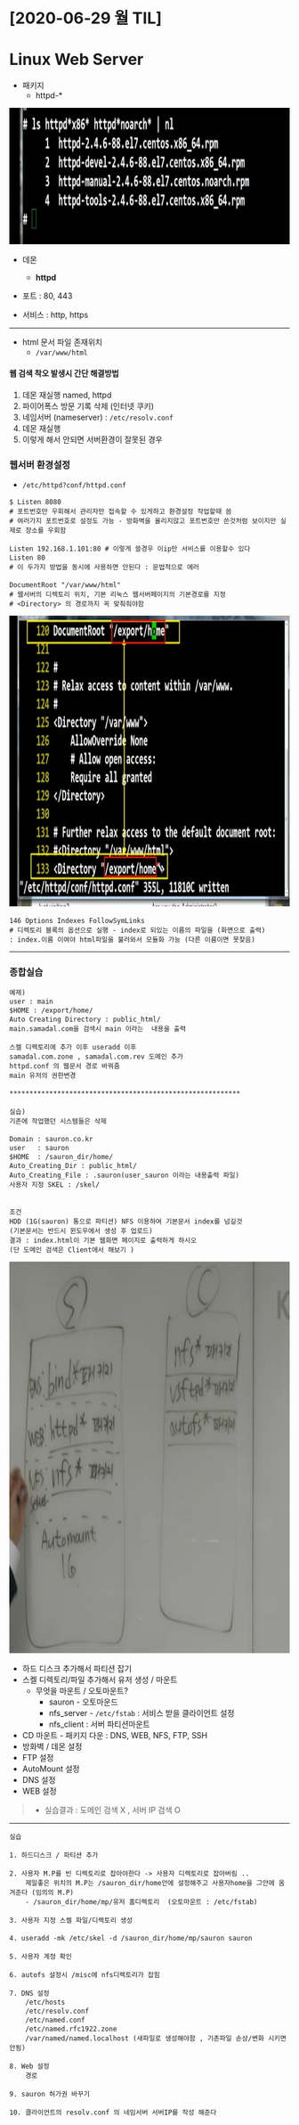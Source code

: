 # [2020-06-29 월 TIL]

# Linux Web Server

- 패키지
  - httpd-*

<img src="./httpd.PNG">

- 데몬
  - **httpd**

- 포트 : 80, 443

- 서비스 : http, https

***

- html 문서 파일 존재위치 
  - `/var/www/html`



#### 웹 검색 착오 발생시 간단 해결방법 

1. 데몬 재실행 named, httpd
2. 파이어폭스 방문 기록 삭제 (인터넷 쿠키)
3. 네임서버 (nameserver) : `/etc/resolv.conf`
4. 데몬 재실행 
5. 이렇게 해서 안되면 서버환경이 잘못된 경우 



### 웹서버 환경설정 

- `/etc/httpd?conf/httpd.conf`

```shell
$ Listen 8080  
# 포트번호만 우회해서 관리자만 접속할 수 있게하고 환경설정 작업할때 씀 
# 여러가지 포트번호로 설정도 가능 - 방화벽을 올리지않고 포트번호만 쓴것처럼 보이지만 실제로 장소를 우회함 

Listen 192.168.1.101:80 # 이렇게 쓸경우 이ip만 서비스를 이용할수 있다 
Listen 80 
# 이 두가지 방법을 동시에 사용하면 안된다 : 문법적으로 에러 

DocumentRoot "/var/www/html" 
# 웹서버의 디렉토리 위치, 기본 리눅스 웹서버페이지의 기본경로를 지정 
# <Directory> 의 경로까지 꼭 맞춰줘야함 

```

<img src="./httpd.conf.PNG">



```shell
146 Options Indexes FollowSymLinks  
# 디렉토리 블록의 옵션으로 실행 - index로 되있는 이름의 파일을 (화면으로 출력) 
: index.이름 이여야 html파일을 불러와서 모듈화 가능 (다른 이름이면 못찾음)
```

***

### 종합실습

```
예제)
user : main
$HOME : /export/home/
Auto Creating Directory : public_html/
main.samadal.com을 검색시 main 이라는  내용을 출력

스켈 디렉토리에 추가 이후 useradd 이후 
samadal.com.zone , samadal.com.rev 도메인 추가 
httpd.conf 의 웹문서 경로 바꿔줌 
main 유저의 권한변경 

**********************************************************

실습)
기존에 작업했던 시스템들은 삭제

Domain : sauron.co.kr
user   : sauron
$HOME  : /sauron_dir/home/
Auto_Creating_Dir : public_html/
Auto_Creating_File : .sauron(user_sauron 이라는 내용출력 파일)
사용자 지정 SKEL : /skel/


조건
HDD (1G(sauron) 통으로 파티션) NFS 이용하여 기본문서 index를 넘길것 
(기본문서는 반드시 윈도우에서 생성 후 업로드)
결과 : index.html이 기본 웹화면 페이지로 출력하게 하시오
(단 도메인 검색은 Client에서 해보기 )
```

<img src="./web실습.PNG">

- 하드 디스크 추가해서 파티션 잡기 
- 스켈 디렉토리/파일 추가해서 유저 생성 / 마운트 
  - 무엇을 마운트 / 오토마운트?
    - sauron	- 오토마운드 
    - nfs_server - `/etc/fstab` : 서비스 받을 클라이언트 설정
    - nfs_client : 서버 파티션마운트 
- CD 마운트 - 패키지 다운 : DNS, WEB, NFS, FTP, SSH
- 방화벽 / 데몬 설정
- FTP 설정
- AutoMount 설정 
- DNS 설정
- WEB 설정

> * 실습결과  : 도메인 검색 X , 서버 IP 검색 O

***

```shell
실습

1. 하드디스크 / 파티션 추가

2. 사용자 M.P를 빈 디렉토리로 잡아야한다 -> 사용자 디렉토리로 잡아버림 .. 
	제일좋은 위치의 M.P는 /sauron_dir/home안에 설정해주고 사용자home을 그안에 옴겨준다 (임의의 M.P)
	- /sauron_dir/home/mp/유저 홈디렉토리  (오토마운트 : /etc/fstab)
	
3. 사용자 지정 스켈 파일/디렉토리 생성

4. useradd -mk /etc/skel -d /sauron_dir/home/mp/sauron sauron

5. 사용자 계정 확인

6. autofs 설정시 /misc에 nfs디렉토리가 잡힘 
	
7. DNS 설정
	/etc/hosts
	/etc/resolv.conf
	/etc/named.conf
	/etc/named.rfc1922.zone
	/var/named/named.localhost (새파일로 생성해야함 , 기존파일 손상/변화 시키면 안됨)

8. Web 설정
	경로 
	
9. sauron 허가권 바꾸기 

10. 클라이언트의 resolv.conf 의 네임서버 서버IP를 작성 해준다 
```

